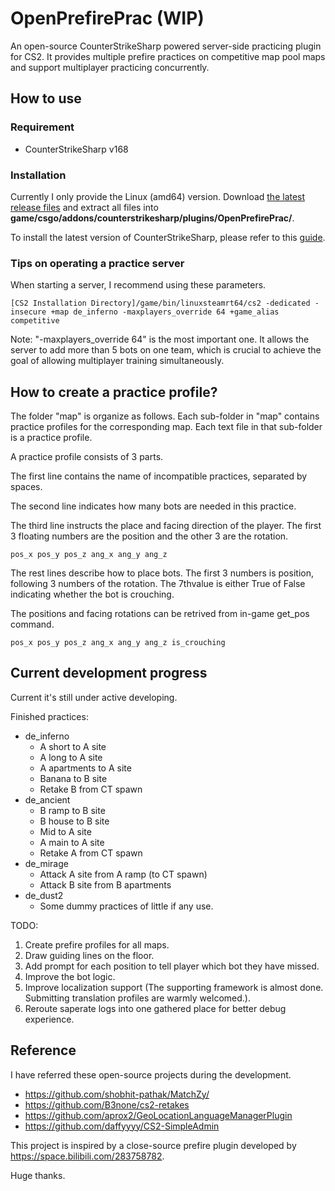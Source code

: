 # OpenPrefirePrac (WIP)

An open-source CounterStrikeSharp powered server-side practicing plugin for CS2. It provides multiple prefire practices on competitive map pool maps and support multiplayer practicing concurrently.

## How to use

### Requirement

- CounterStrikeSharp v168

### Installation

Currently I only provide the Linux (amd64) version. Download [the latest release files](https://github.com/lengran/OpenPrefirePrac/releases) and extract all files into **game/csgo/addons/counterstrikesharp/plugins/OpenPrefirePrac/**.

To install the latest version of CounterStrikeSharp, please refer to this [guide](https://docs.cssharp.dev/docs/guides/getting-started.html).

### Tips on operating a practice server

When starting a server, I recommend using these parameters.

```base
[CS2 Installation Directory]/game/bin/linuxsteamrt64/cs2 -dedicated -insecure +map de_inferno -maxplayers_override 64 +game_alias competitive
```

Note: "-maxplayers_override 64" is the most important one. It allows the server to add more than 5 bots on one team, which is crucial to achieve the goal of allowing multiplayer training simultaneously.

## How to create a practice profile?

The folder "map" is organize as follows. Each sub-folder in "map" contains practice profiles for the corresponding map. Each text file in that sub-folder is a practice profile.

A practice profile consists of 3 parts.

The first line contains the name of incompatible practices, separated by spaces.

The second line indicates how many bots are needed in this practice.

The third line instructs the place and facing direction of the player. The first 3 floating numbers are the position and the other 3 are the rotation.

```
pos_x pos_y pos_z ang_x ang_y ang_z
```

The rest lines describe how to place bots. The first 3 numbers is position, following 3 numbers of the rotation. The 7thvalue is either True of False indicating whether the bot is crouching.

The positions and facing rotations can be retrived from in-game get\_pos command.

```
pos_x pos_y pos_z ang_x ang_y ang_z is_crouching
```

## Current development progress

Current it's still under active developing.

Finished practices:

- de_inferno
    - A short to A site
    - A long to A site
    - A apartments to A site
    - Banana to B site
    - Retake B from CT spawn
- de_ancient
    - B ramp to B site
    - B house to B site
    - Mid to A site
    - A main to A site
    - Retake A from CT spawn
- de_mirage
    - Attack A site from A ramp (to CT spawn)
    - Attack B site from B apartments
- de_dust2
    - Some dummy practices of little if any use.

TODO:

1. Create prefire profiles for all maps.
2. Draw guiding lines on the floor.
3. Add prompt for each position to tell player which bot they have missed.
4. Improve the bot logic.
5. Improve localization support (The supporting framework is almost done. Submitting translation profiles are warmly welcomed.).
6. Reroute saperate logs into one gathered place for better debug experience.

## Reference

I have referred these open-source projects during the development.

- https://github.com/shobhit-pathak/MatchZy/
- https://github.com/B3none/cs2-retakes
- https://github.com/aprox2/GeoLocationLanguageManagerPlugin
- https://github.com/daffyyyy/CS2-SimpleAdmin

This project is inspired by a close-source prefire plugin developed by https://space.bilibili.com/283758782.

Huge thanks.